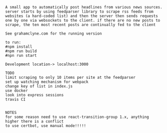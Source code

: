     A small app to automatically post headlines from various news sources. 
    server starts by using feedparser library to scrape rss feeds from websites (a hard-coded list) and then the server then sends requests one by one via websockets to the client. if there are no new posts to scrape, the ten most recent posts are continually fed to the client
    
    See grahamclyne.com for the running version

    to run: 
    #npm install
    #npm run build
    #npn run start

    Development location-> localhost:3000

    TODO
    limit scraping to only 10 items per site at the feedparser
    set up watching mechanism for webpack
    change key of list in index.js
    use docker
    look into express sessions
    travis CI


    NOTES
    for some reason need to use react-transition-group 1.x, anything higher there is a conflict
    to use certbot, use manual mode!!!!!